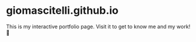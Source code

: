 # giomascitelli.github.io
This is my interactive portfolio page. Visit it to get to know me and my work! 🙂
